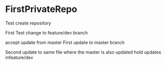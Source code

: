 # FirstPrivateRepo
Test create repository

First Test change to feature/dev branch

accept update from master
First update to master branch

Second update to same file where the master is also updated
hold updates infeature/dev

